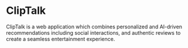 # ClipTalk
ClipTalk is a web application which combines personalized and AI-driven  recommendations including social interactions, and authentic reviews to create a seamless  entertainment experience.
